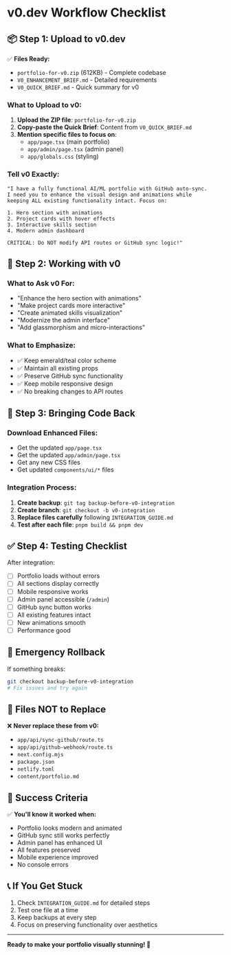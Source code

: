 # v0.dev Workflow Checklist

## 📦 **Step 1: Upload to v0.dev**

✅ **Files Ready:**
- `portfolio-for-v0.zip` (612KB) - Complete codebase
- `V0_ENHANCEMENT_BRIEF.md` - Detailed requirements  
- `V0_QUICK_BRIEF.md` - Quick summary for v0

### **What to Upload to v0:**
1. **Upload the ZIP file**: `portfolio-for-v0.zip`
2. **Copy-paste the Quick Brief**: Content from `V0_QUICK_BRIEF.md`
3. **Mention specific files to focus on**:
   - `app/page.tsx` (main portfolio)
   - `app/admin/page.tsx` (admin panel)
   - `app/globals.css` (styling)

### **Tell v0 Exactly:**
```
"I have a fully functional AI/ML portfolio with GitHub auto-sync. 
I need you to enhance the visual design and animations while 
keeping ALL existing functionality intact. Focus on:

1. Hero section with animations
2. Project cards with hover effects  
3. Interactive skills section
4. Modern admin dashboard

CRITICAL: Do NOT modify API routes or GitHub sync logic!"
```

## 🎨 **Step 2: Working with v0**

### **What to Ask v0 For:**
- "Enhance the hero section with animations"
- "Make project cards more interactive" 
- "Create animated skills visualization"
- "Modernize the admin interface"
- "Add glassmorphism and micro-interactions"

### **What to Emphasize:**
- ✅ Keep emerald/teal color scheme
- ✅ Maintain all existing props
- ✅ Preserve GitHub sync functionality
- ✅ Keep mobile responsive design
- ✅ No breaking changes to API routes

## 🔄 **Step 3: Bringing Code Back**

### **Download Enhanced Files:**
- Get the updated `app/page.tsx`
- Get the updated `app/admin/page.tsx` 
- Get any new CSS files
- Get updated `components/ui/*` files

### **Integration Process:**
1. **Create backup**: `git tag backup-before-v0-integration`
2. **Create branch**: `git checkout -b v0-integration`
3. **Replace files carefully** following `INTEGRATION_GUIDE.md`
4. **Test after each file**: `pnpm build && pnpm dev`

## ✅ **Step 4: Testing Checklist**

After integration:
- [ ] Portfolio loads without errors
- [ ] All sections display correctly  
- [ ] Mobile responsive works
- [ ] Admin panel accessible (`/admin`)
- [ ] GitHub sync button works
- [ ] All existing features intact
- [ ] New animations smooth
- [ ] Performance good

## 🚨 **Emergency Rollback**

If something breaks:
```bash
git checkout backup-before-v0-integration
# Fix issues and try again
```

## 📝 **Files NOT to Replace**

❌ **Never replace these from v0:**
- `app/api/sync-github/route.ts`
- `app/api/github-webhook/route.ts`  
- `next.config.mjs`
- `package.json`
- `netlify.toml`
- `content/portfolio.md`

## 🎯 **Success Criteria**

✅ **You'll know it worked when:**
- Portfolio looks modern and animated
- GitHub sync still works perfectly
- Admin panel has enhanced UI
- All features preserved
- Mobile experience improved
- No console errors

## 📞 **If You Get Stuck**

1. Check `INTEGRATION_GUIDE.md` for detailed steps
2. Test one file at a time
3. Keep backups at every step
4. Focus on preserving functionality over aesthetics

---

**Ready to make your portfolio visually stunning! 🚀** 